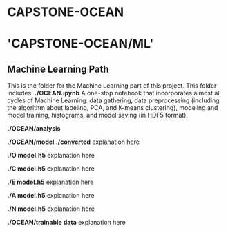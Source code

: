 # CAPSTONE-OCEAN
# 'CAPSTONE-OCEAN/ML'
## Machine Learning Path 

This is the folder for the Machine Learning part of this project. This folder includes:
**./OCEAN.ipynb**
A one-stop notebook that incorporates almost all cycles of Machine Learning: data gathering, data preprocessing (including the algorithm about labeling, PCA, and K-means clustering), modeling and model training, histograms, and model saving (in HDF5 format).

**./OCEAN/analysis**

**./OCEAN/model**
  **./converted**
  explanation here
  
  **./O model.h5**
  explanation here
  
  **./C model.h5**
  explanation here
  
  **./E model.h5**
  explanation here
  
  **./A model.h5**
  explanation here
  
  **./N model.h5**
  explanation here
  
**./OCEAN/trainable data**
explanation here




